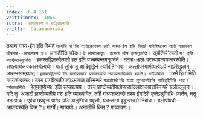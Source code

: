 ```yaml
---
index:  6.4.151
vrittiindex:  1065
sutra:  आपत्यस्य च तद्धितेऽनाति
vritti:  balamanorama 
---
```


तथाच गाग्र्य-ईय इति स्थिते `यस्येति चे'ति यञोऽकारस्य लोपे गाग्र्य-ईय इति स्थिते परिशिष्टस्य यञो यकारस्य लोपमाह--आपत्यस्य च। `अनाती'ति च्छेदः। `ढे लोपोऽकद्व्राः' इत्यतो लोप इत्यनुवर्तते। `सूर्यतिष्ये'त्यतो `य' इति षष्ठ�न्तमनुवर्तते। `हलस्तद्धितस्येत्यतो हल इति पञ्चम्यन्तमनुवर्तते। तदाह--हलः परस्यापत्ययकारस्येति। अपत्यार्थकयकारस्येत्यर्थः। यञो लुकि तु आदिवृद्धिर्न स्यादिति भावः। अल्लोपस्याभीयत्वेऽपि नाऽसिद्धत्वम्, आरम्भसामथ्र्यात्। `हलस्तद्धितस्ये'ति यलोपस्यात्र प्रसक्तावपि न्याय्यत्वादिदमेव भवति। गर्गीयमिति। `तस्मै हित'मिति गाग्र्यशब्दाच्छः। तस्य प्राग्दीव्यतीयत्वाऽभावात् तस्मिन्परे `यञञोश्चे'ति यञो लुग्भवत्येवेति नादिवृद्दिरिति भावः। गर्गरूप्यमिति। `हेतुमनुष्येभ्यः' इति रूप्यप्रत्ययः। तस्य प्राग्दीव्यतीयत्वेप्यजादित्वाऽभावात्तस्मिन्परे यञोऽलुङ्न। यदि तु `अजादौ प्राग्दीव्यतीये परे' इति व्याख्यायेत, तर्हि गाग्र्यशब्दाच्छे तस्य ईयादेशे कृतेऽलुग्विधिः प्रवर्तेत, नतु ततः प्राक्। एवंच छप्रवृत्तेः प्रागेव यञि अलुग्विधेः प्रवृत्तौ, यञन्तस्य वृद्धत्वाच्छो निर्बाधः। यलोपविधौ--आपत्यस्येति किम् ?। गार्ग्ये। गाग्र्ययोः। अनातीति किम् ? गाग्र्यायणः। 

